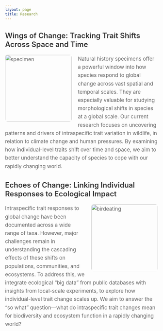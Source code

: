 ```yaml
---
layout: page
title: Research
---
```


<h2 style="font-size: 24px; font-weight: 600; color: #333; margin-bottom: 20px;">
  Wings of Change: Tracking Trait Shifts Across Space and Time
</h2>

<div style="color: #666; font-size: 17px; line-height: 1.6;">
  <img src="/images/specimen.jpg" alt="specimen"
       style="float: left; width: 220px; margin-right: 20px; margin-bottom: 10px; border-radius: 8px;">

  <p>
    Natural history specimens offer a powerful window into how species respond to global change across vast spatial and temporal scales. 
    They are especially valuable for studying morphological shifts in species at a global scale.
    Our current research focuses on uncovering patterns and drivers of intraspecific trait variation in wildlife, 
    in relation to climate change and human pressures. By examining how individual-level traits shift over time and space, 
    we aim to better understand the capacity of species to cope with our rapidly changing world.
  </p>

</div>

  <p> </p>
  <p> </p>


<h2 style="font-size: 24px; font-weight: 600; color: #333; margin-bottom: 20px;">
   Echoes of Change: Linking Individual Responses to Ecological Impact
</h2>

<div style="color: #666; font-size: 17px; line-height: 1.6;">
  <img src="/images/birdeating.jpg" alt="birdeating"
       style="float: right; width: 220px; margin-left: 20px; margin-bottom: 10px; border-radius: 8px;">

  <p>
    Intraspecific trait responses to global change have been documented across a wide range of taxa. 
    However, major challenges remain in understanding the cascading effects of these shifts on populations, communities, and ecosystems.
    To address this, we integrate ecological “big data” from public databases with insights from local-scale experiments, 
    to explore how individual-level trait change scales up. 
    We aim to answer the “so what” question—what do intraspecific trait changes mean for biodiversity and ecosystem function in a rapidly changing world?
  </p>

</div>










